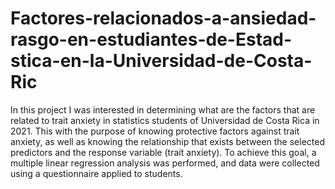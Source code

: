 # Factores-relacionados-a-ansiedad-rasgo-en-estudiantes-de-Estad-stica-en-la-Universidad-de-Costa-Ric
In this project I was interested in determining what are the factors that are related to trait anxiety in statistics students of Universidad de Costa Rica in 2021. This with the purpose of knowing protective factors against trait anxiety, as well as knowing the relationship that exists between the selected predictors and the response variable (trait anxiety). To achieve this goal, a multiple linear regression analysis was performed, and data were collected using a questionnaire applied to students.
